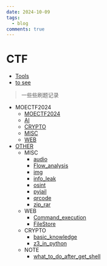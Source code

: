 ```yaml
---
date: 2024-10-09
tags:
  - blog
comments: true
---
```

# CTF

- [Tools](Tools.md)
- [to see](https://github.com/ffffffff0x/1earn/blob/master/1earn/Security/CTF/CTF.md)

> 一些些刷题记录

 - MOECTF2024
     - [MOECTF2024](MOECTF2024/README.md)
     - [AI](MOECTF2024/AI.md)
     - [CRYPTO](MOECTF2024/CRYPTO.md)
     - [MISC](MOECTF2024/MISC.md)
     - [WEB](MOECTF2024/WEB.md)
- [OTHER](OTHER/README.md)
    - MISC
        - [audio](OTHER/MISC/audio.md)
        - [Flow_analysis](OTHER/MISC/Flow_analysis.md)
        - [img](OTHER/MISC/img.md)
        - [info_leak](OTHER/MISC/info_leak.md)
        - [osint](OTHER/MISC/osint.md)
        - [pyjail](OTHER/MISC/pyjail.md)
        - [qrcode](OTHER/MISC/qrcode.md)
        - [zip_rar](OTHER/MISC/zip_rar.md)
    - WEB
        - [Command_execution](OTHER/WEB/Command_execution.md)
        - [FileStore](OTHER/WEB/FileStore.md)
    - CRYPTO
        - [basic_knowledge](OTHER/CRYPTO/basic_knowledge.md)
        - [z3_in_python](OTHER/CRYPTO/z3_in_python.md)
     - NOTE
         - [what_to_do_after_get_shell](NOTE/other/what_to_do_after_get_shell.md)